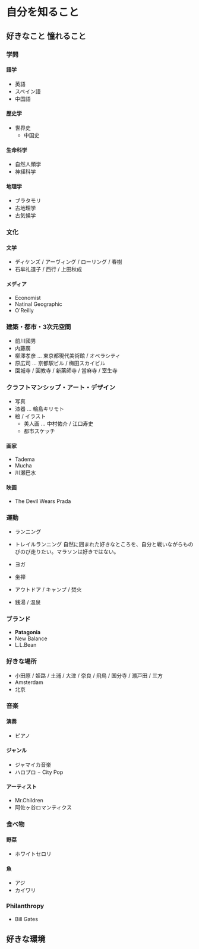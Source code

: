 # 自分を知ること

## 好きなこと 憧れること

### 学問
#### 語学
 - 英語
 - スペイン語
 - 中国語

#### 歴史学
 - 世界史
   - 中国史

#### 生命科学
 - 自然人類学
 - 神経科学
 
#### 地理学
 - ブラタモリ
 - 古地理学
 - 古気候学

### 文化
#### 文学
 - ディケンズ / アーヴィング / ローリング / 春樹
 - 石牟礼道子 / 西行 / 上田秋成

#### メディア
 - Economist
 - Natinal Geographic
 - O'Reilly

### 建築・都市・3次元空間
 - 前川國男
 - 内藤廣
 - 柳澤孝彦 ... 東京都現代美術館 / オペラシティ
 - 原広司 ... 京都駅ビル / 梅田スカイビル
 - 園城寺 / 圓教寺 / 新薬師寺 / 當麻寺 / 室生寺

### クラフトマンシップ・アート・デザイン
 - 写真
 - 漆器 ... 輪島キリモト
 - 絵 / イラスト
   - 美人画 ... 中村佑介 / 江口寿史
   - 都市スケッチ

#### 画家
 - Tadema
 - Mucha
 - 川瀬巴水

#### 映画
 - The Devil Wears Prada

### 運動
 - ランニング
 - トレイルランニング
自然に囲まれた好きなところを、自分と戦いながらものびのび走りたい。マラソンは好きではない。  

 - ヨガ
 - 坐禅
 - アウトドア / キャンプ / 焚火
 - 銭湯 / 温泉

### ブランド
 - **Patagonia**
 - New Balance
 - L.L.Bean

### 好きな場所
 - 小田原 / 姫路 / 土浦 / 大津 / 奈良 / 飛鳥 / 国分寺 / 瀬戸田 / 三方
 - Amsterdam
 - 北京

### 音楽

#### 演奏
 - ピアノ

#### ジャンル
 - ジャマイカ音楽
 - ハロプロ
 − City Pop

#### アーティスト
 - Mr.Children
 - 阿佐ヶ谷ロマンティクス

### 食べ物
#### 野菜
 - ホワイトセロリ

#### 魚
 - アジ
 - カイワリ

### Philanthropy
 - Bill Gates

## 好きな環境
